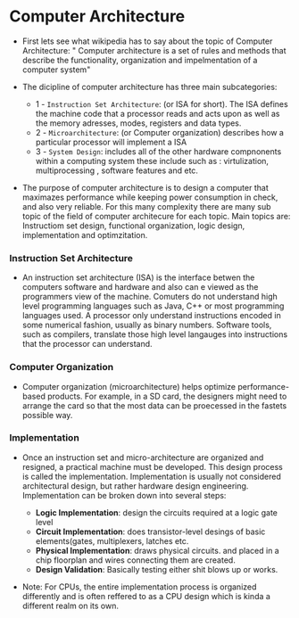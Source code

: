 # Computer Architecture

- First lets see what wikipedia has to say about the topic of Computer Architecture: " Computer architecture is a set of rules and methods that describe the functionality, organization and impelmentation of a computer system"

- The dicipline of computer architecture has three main subcategories:
  - 1 - `Instruction Set Architecture`: (or ISA for short). The ISA defines the machine code that a processor reads and acts upon as well as the memory adresses, modes, registers and data types.
  - 2 - `Microarchitecture`: (or Computer organization) describes how a particular processor will implement a ISA
  - 3 - `System Design`: includes all of the other hardware compnonents within a computing system these include such as : virtulization, multiprocessing , software features and etc.
  
- The purpose of computer architecture is to design a computer that maximazes performance while keeping power consumption in check, and also very reliable. For this many complexity there are many sub topic of the field of computer architecure for each topic. Main topics are: Instructiom set design, functional organization, logic design, implementation and optimzitation.

### Instruction Set Architecture

 - An instruction set architecture (ISA) is the interface betwen the computers software and hardware and also can e viewed as the programmers view of the machine. Comuters do not understand high level programming languages such as Java, C++ or most programming languages used. A processor only understand instructions encoded in some numerical fashion, usually as binary numbers. Software tools, such as compilers, translate those high level langauges into instructions that the processor can understand.

### Computer Organization

- Computer organization (microarchitecture) helps optimize performance-based products. For example, in a SD card, the designers might need to arrange the card so that the most data can be proecessed in the fastets possible way. 

### Implementation

- Once an instruction set and micro-architecture are organized and resigned, a practical machine must be developed. This design process is called the implementation. Implementation is usually not considered architectural design, but rather hardware design engineering. Implementation can be broken down into several steps:
  - **Logic Implementation**: design the circuits required at a logic gate level 
  - **Circuit Implementation**: does transistor-level desings of basic elements(gates, multiplexers, latches etc.
  - **Physical Implementation**: draws physical circuits. and placed in a chip floorplan and wires connecting them are created.
  - **Design Validation**: Basically testing either shit blows up or works.

- Note: For CPUs, the entire implementation process is organized differently and is often reffered to as a CPU design which is kinda a different realm on its own.
